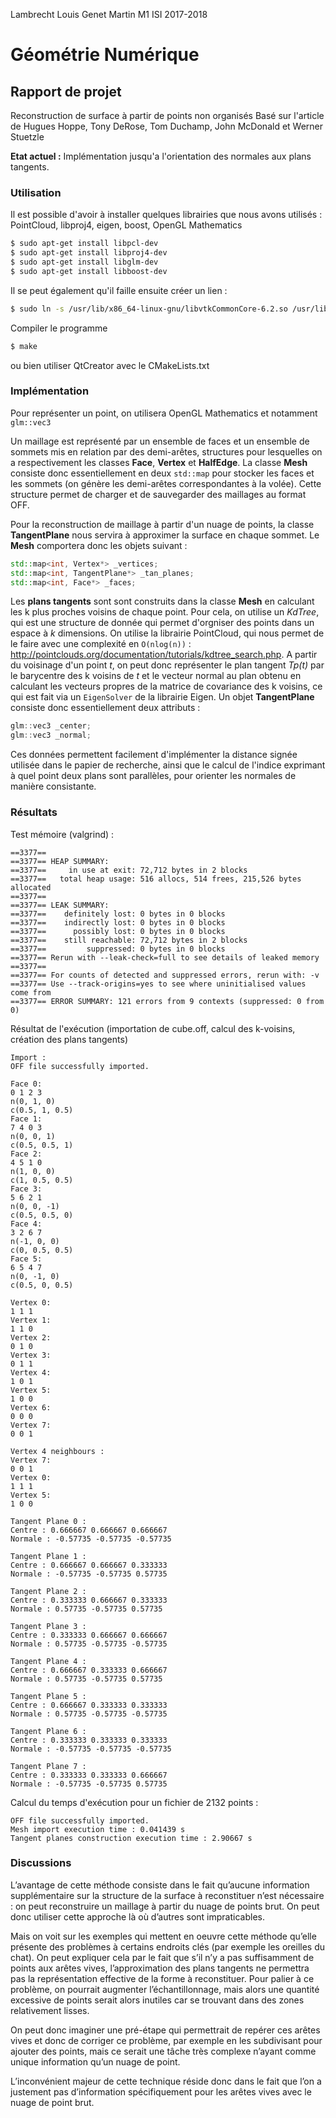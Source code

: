Lambrecht Louis
Genet Martin
 M1 ISI 2017-2018
 
# Géométrie Numérique

## Rapport de projet

Reconstruction de surface à partir de points non organisés
Basé sur l'article de Hugues Hoppe, Tony DeRose, Tom Duchamp, John McDonald et Werner Stuetzle

**Etat actuel :** Implémentation jusqu'a l'orientation des normales aux plans tangents.

### Utilisation

Il est possible d'avoir à installer quelques librairies que nous avons utilisés :
PointCloud, libproj4, eigen, boost, OpenGL Mathematics
```sh
$ sudo apt-get install libpcl-dev
$ sudo apt-get install libproj4-dev
$ sudo apt-get install libglm-dev
$ sudo apt-get install libboost-dev
```

Il se peut également qu'il faille ensuite créer un lien :
```sh
$ sudo ln -s /usr/lib/x86_64-linux-gnu/libvtkCommonCore-6.2.so /usr/lib/libvtkproj4.so
```

Compiler le programme
```sh
$ make
```

ou bien utiliser QtCreator avec le CMakeLists.txt

### Implémentation

Pour représenter un point, on utilisera OpenGL Mathematics et notamment ```glm::vec3```

Un maillage est représenté par un ensemble de faces et un ensemble de sommets mis en relation par des demi-arêtes, structures pour lesquelles on a respectivement les classes **Face**, **Vertex** et **HalfEdge**. La classe **Mesh** consiste donc essentiellement en deux ``` std::map ``` pour stocker les faces et les sommets (on génère les demi-arêtes correspondantes à la volée). Cette structure permet de charger et de sauvegarder des maillages au format OFF.

Pour la reconstruction de maillage à partir d'un nuage de points, la classe  **TangentPlane** nous servira à approximer la surface en chaque sommet. Le **Mesh** comportera donc les objets suivant : 
```cpp
std::map<int, Vertex*> _vertices;
std::map<int, TangentPlane*> _tan_planes;
std::map<int, Face*> _faces;
``` 
Les **plans tangents** sont sont construits dans la classe **Mesh** en calculant les k plus proches voisins de chaque point. Pour cela, on utilise un *KdTree*, qui est une structure de donnée qui permet d'orgniser des points dans un espace à *k* dimensions. On utilise la librairie PointCloud, qui nous permet de le faire avec une complexité en ```O(nlog(n))``` : http://pointclouds.org/documentation/tutorials/kdtree_search.php. A partir du voisinage d'un point *t*, on peut donc représenter le plan tangent *Tp(t)* par le barycentre des k voisins de *t* et le vecteur normal au plan obtenu en calculant les vecteurs propres de la matrice de covariance des k voisins, ce qui est fait via un ```EigenSolver``` de la librairie Eigen. Un objet **TangentPlane** consiste donc essentiellement deux attributs :
```cpp
glm::vec3 _center;
glm::vec3 _normal;
``` 

Ces données permettent facilement d'implémenter la distance signée utilisée dans le papier de recherche, ainsi que le calcul de l'indice exprimant à quel point deux plans sont parallèles, pour orienter les normales de manière consistante.

### Résultats

Test mémoire (valgrind) :
```
==3377== 
==3377== HEAP SUMMARY:
==3377==     in use at exit: 72,712 bytes in 2 blocks
==3377==   total heap usage: 516 allocs, 514 frees, 215,526 bytes allocated
==3377== 
==3377== LEAK SUMMARY:
==3377==    definitely lost: 0 bytes in 0 blocks
==3377==    indirectly lost: 0 bytes in 0 blocks
==3377==      possibly lost: 0 bytes in 0 blocks
==3377==    still reachable: 72,712 bytes in 2 blocks
==3377==         suppressed: 0 bytes in 0 blocks
==3377== Rerun with --leak-check=full to see details of leaked memory
==3377== 
==3377== For counts of detected and suppressed errors, rerun with: -v
==3377== Use --track-origins=yes to see where uninitialised values come from
==3377== ERROR SUMMARY: 121 errors from 9 contexts (suppressed: 0 from 0)
```

Résultat de l'exécution (importation de cube.off, calcul des k-voisins, création des plans tangents)
```
Import :
OFF file successfully imported.

Face 0:
0 1 2 3 
n(0, 1, 0)
c(0.5, 1, 0.5)
Face 1:
7 4 0 3 
n(0, 0, 1)
c(0.5, 0.5, 1)
Face 2:
4 5 1 0 
n(1, 0, 0)
c(1, 0.5, 0.5)
Face 3:
5 6 2 1 
n(0, 0, -1)
c(0.5, 0.5, 0)
Face 4:
3 2 6 7 
n(-1, 0, 0)
c(0, 0.5, 0.5)
Face 5:
6 5 4 7 
n(0, -1, 0)
c(0.5, 0, 0.5)

Vertex 0:
1 1 1
Vertex 1:
1 1 0
Vertex 2:
0 1 0
Vertex 3:
0 1 1
Vertex 4:
1 0 1
Vertex 5:
1 0 0
Vertex 6:
0 0 0
Vertex 7:
0 0 1

Vertex 4 neighbours :
Vertex 7:
0 0 1
Vertex 0:
1 1 1
Vertex 5:
1 0 0

Tangent Plane 0 : 
Centre : 0.666667 0.666667 0.666667
Normale : -0.57735 -0.57735 -0.57735

Tangent Plane 1 : 
Centre : 0.666667 0.666667 0.333333
Normale : -0.57735 -0.57735 0.57735

Tangent Plane 2 : 
Centre : 0.333333 0.666667 0.333333
Normale : 0.57735 -0.57735 0.57735

Tangent Plane 3 : 
Centre : 0.333333 0.666667 0.666667
Normale : 0.57735 -0.57735 -0.57735

Tangent Plane 4 : 
Centre : 0.666667 0.333333 0.666667
Normale : 0.57735 -0.57735 0.57735

Tangent Plane 5 : 
Centre : 0.666667 0.333333 0.333333
Normale : 0.57735 -0.57735 -0.57735

Tangent Plane 6 : 
Centre : 0.333333 0.333333 0.333333
Normale : -0.57735 -0.57735 -0.57735

Tangent Plane 7 : 
Centre : 0.333333 0.333333 0.666667
Normale : -0.57735 -0.57735 0.57735
```

Calcul du temps d'exécution pour un fichier de 2132 points :
```
OFF file successfully imported.
Mesh import execution time : 0.041439 s
Tangent planes construction execution time : 2.90667 s
```

### Discussions

L’avantage de cette méthode consiste dans le fait qu’aucune information supplémentaire sur la structure de la surface à reconstituer n’est nécessaire : on peut reconstruire un maillage à partir du nuage de points brut. On peut donc utiliser cette approche là où d’autres sont impraticables.

Mais on voit sur les exemples qui mettent en oeuvre cette méthode qu’elle présente des problèmes à certains endroits clés (par exemple les oreilles du chat). On peut expliquer cela par le fait que s’il n’y a pas suffisamment de points aux arêtes vives, l’approximation des plans tangents ne permettra pas la représentation effective de la forme à reconstituer. Pour palier à ce problème, on pourrait augmenter l’échantillonnage, mais alors une quantité excessive de points serait alors inutiles car se trouvant dans des zones relativement lisses. 

On peut donc imaginer une pré-étape qui permettrait de repérer ces arêtes vives et donc de corriger ce problème, par exemple en les subdivisant pour ajouter des points, mais ce serait une tâche très complexe n’ayant comme unique information qu’un nuage de point.

L’inconvénient majeur de cette technique réside donc dans le fait que l’on a justement pas d’information spécifiquement pour les arêtes vives avec le nuage de point brut. 
